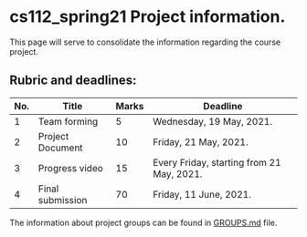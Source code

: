 # cs112_spring21 Project information.
This page will serve to consolidate the information regarding the course project.

## Rubric and deadlines:

| No. | Title | Marks | Deadline |
| --- | ----------- | ----------- | ----------- |
| 1   | Team forming | 5 | Wednesday, 19 May, 2021. |
| 2   | Project Document | 10 | Friday, 21 May, 2021. |
| 3   | Progress video | 15 | Every Friday, starting from 21 May, 2021. |
| 4   | Final submission | 70 | Friday, 11 June, 2021. |


The information about project groups can be found in [GROUPS.md](GROUPS.md) file.
